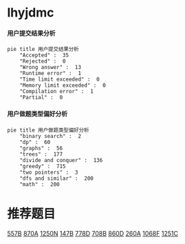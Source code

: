 # lhyjdmc

<!-- tabs:start -->



#### **用户提交结果分析**

```mermaid
pie title 用户提交结果分析
    "Accepted" :  35
    "Rejected" :  0
    "Wrong answer" :  13
    "Runtime error" :  1
    "Time limit exceeded" :  0
    "Memory limit exceeded" :  0
    "Compilation error" :  1
    "Partial" :  0
```

#### **用户做题类型偏好分析**

```mermaid
pie title 用户做题类型偏好分析
    "binary search" :  2
    "dp" :  60
    "graphs" :  56
    "trees" :  177
    "divide and conquer" :  136
    "greedy" :  715
    "two pointers" :  3
    "dfs and similar" :  200
    "math" :  200
```



<!-- tabs:end -->
# 推荐题目
[557B](https://codeforces.com/contest/557/problem/B)
[870A](https://codeforces.com/contest/870/problem/A)
[1250N](https://codeforces.com/contest/1250/problem/N)
[147B](https://codeforces.com/contest/147/problem/B)
[778D](https://codeforces.com/contest/778/problem/D)
[708B](https://codeforces.com/contest/708/problem/B)
[860D](https://codeforces.com/contest/860/problem/D)
[260A](https://codeforces.com/contest/260/problem/A)
[1068F](https://codeforces.com/contest/1068/problem/F)
[1251C](https://codeforces.com/contest/1251/problem/C)
